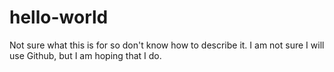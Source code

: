 # hello-world
Not sure what this is for so don't know how to describe it. 
I am not sure I will use Github, but I am hoping that I do. 
